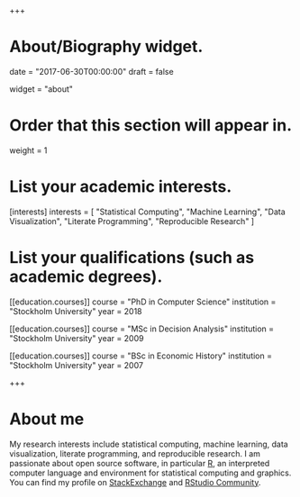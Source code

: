 +++
# About/Biography widget.

date = "2017-06-30T00:00:00"
draft = false

widget = "about"

# Order that this section will appear in.
weight = 1

# List your academic interests.
[interests]
  interests = [
    "Statistical Computing",
    "Machine Learning",
    "Data Visualization",
    "Literate Programming",
    "Reproducible Research"
  ]

# List your qualifications (such as academic degrees).
[[education.courses]]
  course = "PhD in Computer Science"
  institution = "Stockholm University"
  year = 2018

[[education.courses]]
  course = "MSc in Decision Analysis"
  institution = "Stockholm University"
  year = 2009

[[education.courses]]
  course = "BSc in Economic History"
  institution = "Stockholm University"
  year = 2007
 
+++

# About me

My research interests include statistical computing, machine learning, data visualization, literate programming, and reproducible research. I am passionate about open source software, in particular [R](https://cran.r-project.org/), an interpreted computer language and environment for statistical computing and graphics. You can find my profile on  [StackExchange](https://stackexchange.com/users/7449689/samuel?tab=accounts) and [RStudio Community](https://community.rstudio.com/u/samuel/summary). 
